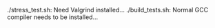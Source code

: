 ./stress_test.sh: Need Valgrind installed...
./build_tests.sh: Normal GCC compiler needs to be installed...
